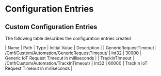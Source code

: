 # Configuration Entries

## Custom Configuration Entries
The following table describes the configuration entries created

| Name | Path | Type | Initial Value | Description |
| GenericRequestTimeout          | /Cmf/Custom/Automation/GenericRequestTimeout/ 	| Int32        | 30000 | Generic IoT Request Timeout in milliseconds |
| TrackInTimeout                 | /Cmf/Custom/Automation/TrackInTimeout/        	| Int32        | 60000 | TrackIn IoT Request Timeout in milliseconds |